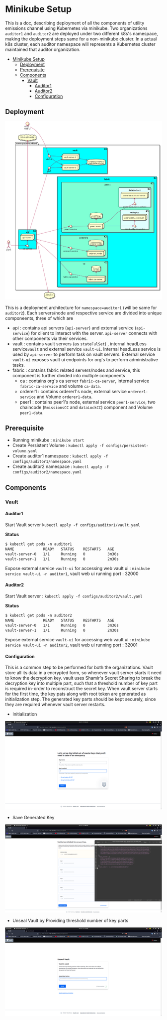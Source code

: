 # Minikube Setup

This is a doc, describing deployment of all the components of utility emissions channel using Kubernetes via minikube. Two organizations `auditor1` and `auditor2` are deployed under two different k8s's namespace, making the deployment steps same for a non-minikube cluster. In a actual k8s cluster, each auditor namespace will represents a Kubernetes cluster maintained that auditor organization.

- [Minikube Setup](#minikube-setup)
  - [Deployment](#deployment)
  - [Prerequisite](#prerequisite)
  - [Components](#components)
    - [Vault](#vault)
      - [Auditor1](#auditor1)
      - [Auditor2](#auditor2)
      - [Configuration](#configuration)

## Deployment

![network.png](docs/img/network.png)

This is a deployment architecture for `namespace=auditor1` (will be same for `auditor2`). Each servers/node and respective service are divided into unique componeents, three of which are

- api : contains api servers (`api-server`) and external service (`api-service`) for client to interact with the server. `api-server` connects with other components via their services.
- vault : contains vault servers (as `stateFulSet`) , internal headLess service`vault` and external service `vault-ui`. Internal headLess service is used by `api-server` to perform task on vault servers. External service `vault-ui` exposes vault ui endpoints for org's to perform administrative tasks.
- fabric : contains fabric related servers/nodes and service, this component is further divided into multiple components
  - ca : contains org's ca server `fabric-ca-server`, internal service `fabric-ca-service` and volume `ca-data`.
  - orderer1 : contains orderer1's node, external service `orderer1-service` and Volume `orderer1-data`.
  - peer1 :  contains peer1's node, external service `peer1-service`, two chaincode (`EmissionsCC` and `dataLockCC`) component and Volume `peer1-data`.

## Prerequisite

- Running minikube : `minikube start`
- Create Persistent Volume : `kubectl apply -f configs/persistent-volume.yaml`
- Create auditor1 namespace : `kubectl apply -f configs/auditor1/namespace.yaml`
- Create auditor2 namespace : `kubectl apply -f configs/auditor2/namespace.yaml`

## Components

### Vault

#### Auditor1

Start Vault server `kubectl apply -f configs/auditor1/vault.yaml`

**Status**

```terminal
$ kubectl get pods -n auditor1
NAME             READY   STATUS    RESTARTS   AGE
vault-server-0   1/1     Running   0          3m36s
vault-server-1   1/1     Running   0          2m30s
```

Expose external service `vault-ui` for accessing web vault ui : `minikube service vault-ui -n auditor1`, vault web ui running port : 32000

#### Auditor2

Start Vault server : `kubectl apply -f configs/auditor2/vault.yaml`

**Status**

```terminal
$ kubectl get pods -n auditor2
NAME             READY   STATUS    RESTARTS   AGE
vault-server-0   1/1     Running   0          3m36s
vault-server-1   1/1     Running   0          2m30s
```

Expose external service `vault-ui` for accessing web vault ui : `minikube service vault-ui -n auditor2`, vault web ui running port : 32001

#### Configuration

This is a common step to be performed for both the organizations. Vault store all its data in a encrypted form, so whenever vault server starts it need to know the decryption key. vault uses Shamir's Secret Sharing to break the decryption key into multiple part, such that a threshold number of key part is required in-order to reconstruct the secret key. When vault server starts for the first time, the key pats along with root token are generated as initialization step. The generated key parts should be kept securely, since they are required whenever vault server restarts.

- Initialization

![initialization](docs/img/vault-initialization.png)

- Save Generated Key

![Save Generated Key](docs/img/vault-init-key.png)

- Unseal Vault by Providing threshold number of key parts

![vault-init-unseal](docs/img/vault-init-unseal.png)
